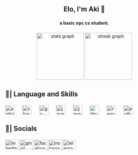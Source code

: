 <h2 align="center">Elo, I'm Aki 🥰</h2>

###

<h4 align="center">a basic npc cs student.</h4>

###

<div align="center">
  <img src="https://github-readme-stats.vercel.app/api?username=achibukz&hide_title=false&hide_rank=false&show_icons=true&include_all_commits=true&count_private=true&disable_animations=false&theme=dracula&locale=en&hide_border=false" height="150" alt="stats graph"  />
  <img src="https://streak-stats.demolab.com?user=achibukz&locale=en&mode=daily&theme=dracula&hide_border=false&border_radius=5" height="150" alt="streak graph"  />
</div>

###

<h2 align="left">🩵| Language and Skills</h2>

###

<div align="left">
  <img src="https://skillicons.dev/icons?i=arduino" height="30" alt="arduino logo"  />
  <img width="16" />
  <img src="https://skillicons.dev/icons?i=c" height="30" alt="c logo"  />
  <img width="16" />
  <img src="https://skillicons.dev/icons?i=go" height="30" alt="go logo"  />
  <img width="16" />
  <img src="https://skillicons.dev/icons?i=java" height="30" alt="java logo"  />
  <img width="16" />
  <img src="https://skillicons.dev/icons?i=js" height="30" alt="javascript logo"  />
  <img width="16" />
  <img src="https://skillicons.dev/icons?i=mysql" height="30" alt="mysql logo"  />
  <img width="16" />
  <img src="https://skillicons.dev/icons?i=react" height="30" alt="react logo"  />
  <img width="16" />
  <img src="https://skillicons.dev/icons?i=py" height="30" alt="python logo"  />
</div>

###

<h2 align="left">🩵| Socials</h2>

###

<div align="left">
  <a href="https://www.linkedin.com/in/aki-bukuhan-943a09248/" target="_blank">
    <img src="https://raw.githubusercontent.com/maurodesouza/profile-readme-generator/master/src/assets/icons/social/linkedin/default.svg" width="42" height="30" alt="linkedin logo"  />
  </a>
  <a href="mailto:akibukzwork@gmail.com" target="_blank">
    <img src="https://raw.githubusercontent.com/maurodesouza/profile-readme-generator/master/src/assets/icons/social/gmail/default.svg" width="42" height="30" alt="gmail logo"  />
  </a>
  <a href="https://www.facebook.com/achibukz1/" target="_blank">
    <img src="https://raw.githubusercontent.com/maurodesouza/profile-readme-generator/master/src/assets/icons/social/facebook/default.svg" width="42" height="30" alt="facebook logo"  />
  </a>
  <a href="https://www.instagram.com/achibukz/" target="_blank">
    <img src="https://raw.githubusercontent.com/maurodesouza/profile-readme-generator/master/src/assets/icons/social/instagram/default.svg" width="42" height="30" alt="instagram logo"  />
  </a>
  <a href="https://t.me/achibukz" target="_blank">
    <img src="https://raw.githubusercontent.com/maurodesouza/profile-readme-generator/master/src/assets/icons/social/telegram/default.svg" width="42" height="30" alt="telegram logo"  />
  </a>
</div>

###

